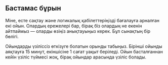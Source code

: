 ## Бастамас бұрын

Міне, есте сақтау және логикалық қабілеттеріңізді бағалауға арналған екі ойын. Олардың ережелері бар, бірақ біз олардың не екенін айтпаймыз — оларды өзіңіз анықтауыңыз керек. Бұл сынақтың бір бөлігі.

Ойындарды үзіліссіз өткізуге болатын орынды табыңыз. Бірінші ойынды аяқтауға 15 минут, екіншісіне 1 сағат уақыт беріледі. Ойын басталғаннан кейін үзіліс түймесі жоқ, бірақ ойындар арасында үзіліс болады.
